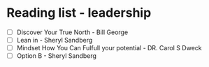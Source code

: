 # Reading list - leadership
- [ ] Discover Your True North - Bill George
- [ ] Lean in - Sheryl Sandberg
- [ ] Mindset How You Can Fulfull your potential - DR. Carol S Dweck
- [ ] Option B - Sheryl Sandberg
